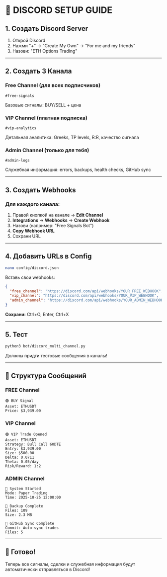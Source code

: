 # 🔧 DISCORD SETUP GUIDE

## 1. Создать Discord Server

1. Открой Discord
2. Нажми "+" → "Create My Own" → "For me and my friends"
3. Назови: "ETH Options Trading"

---

## 2. Создать 3 Канала

### Free Channel (для всех подписчиков)
```
#free-signals
```
Базовые сигналы: BUY/SELL + цена

### VIP Channel (платная подписка)
```
#vip-analytics
```
Детальная аналитика: Greeks, TP levels, R:R, качество сигнала

### Admin Channel (только для тебя)
```
#admin-logs
```
Служебная информация: errors, backups, health checks, GitHub sync

---

## 3. Создать Webhooks

### Для каждого канала:

1. Правой кнопкой на канале → **Edit Channel**
2. **Integrations** → **Webhooks** → **Create Webhook**
3. Назови (например: "Free Signals Bot")
4. **Copy Webhook URL**
5. Сохрани URL

---

## 4. Добавить URLs в Config
```bash
nano config/discord.json
```

Вставь свои webhooks:
```json
{
  "free_channel": "https://discord.com/api/webhooks/YOUR_FREE_WEBHOOK",
  "vip_channel": "https://discord.com/api/webhooks/YOUR_VIP_WEBHOOK",
  "admin_channel": "https://discord.com/api/webhooks/YOUR_ADMIN_WEBHOOK"
}
```

**Сохрани:** Ctrl+O, Enter, Ctrl+X

---

## 5. Тест
```bash
python3 bot/discord_multi_channel.py
```

Должны придти тестовые сообщения в каналы!

---

## 📱 Структура Сообщений

### FREE Channel
```
🟢 BUY Signal
Asset: ETHUSDT
Price: $3,939.00
```

### VIP Channel
```
🟢 VIP Trade Opened
Asset: ETHUSDT
Strategy: Bull Call 60DTE
Entry: $3,939.00
Size: $500.00
Delta: 0.0711
Theta: 0.05/day
Risk/Reward: 1:2
```

### ADMIN Channel
```
🚀 System Started
Mode: Paper Trading
Time: 2025-10-25 12:00:00

💾 Backup Complete
Files: 109
Size: 2.3 MB

📁 GitHub Sync Complete
Commit: Auto-sync trades
Files: 5
```

---

## 🎯 Готово!

Теперь все сигналы, сделки и служебная информация будут автоматически отправляться в Discord!
